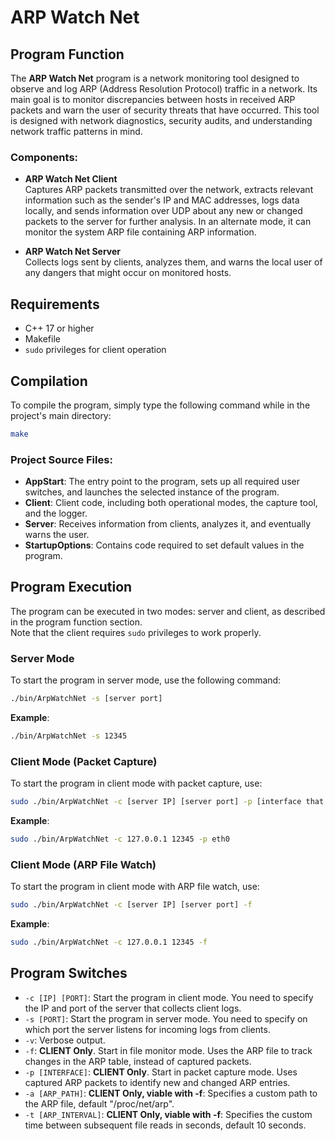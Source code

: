 
# ARP Watch Net

## Program Function
The **ARP Watch Net** program is a network monitoring tool designed to observe and log ARP (Address Resolution Protocol) traffic in a network. Its main goal is to monitor discrepancies between hosts in received ARP packets and warn the user of security threats that have occurred. This tool is designed with network diagnostics, security audits, and understanding network traffic patterns in mind.

### Components:
- **ARP Watch Net Client**  
  Captures ARP packets transmitted over the network, extracts relevant information such as the sender's IP and MAC addresses, logs data locally, and sends information over UDP about any new or changed packets to the server for further analysis. In an alternate mode, it can monitor the system ARP file containing ARP information.

- **ARP Watch Net Server**  
  Collects logs sent by clients, analyzes them, and warns the local user of any dangers that might occur on monitored hosts.

## Requirements
- C++ 17 or higher
- Makefile
- `sudo` privileges for client operation

## Compilation
To compile the program, simply type the following command while in the project's main directory:

```bash
make
```

### Project Source Files:
- **AppStart**: The entry point to the program, sets up all required user switches, and launches the selected instance of the program.
- **Client**: Client code, including both operational modes, the capture tool, and the logger.
- **Server**: Receives information from clients, analyzes it, and eventually warns the user.
- **StartupOptions**: Contains code required to set default values in the program.

## Program Execution
The program can be executed in two modes: server and client, as described in the program function section.  
Note that the client requires `sudo` privileges to work properly.

### Server Mode
To start the program in server mode, use the following command:

```bash
./bin/ArpWatchNet -s [server port]
```

**Example**:
```bash
./bin/ArpWatchNet -s 12345
```

### Client Mode (Packet Capture)
To start the program in client mode with packet capture, use:

```bash
sudo ./bin/ArpWatchNet -c [server IP] [server port] -p [interface that requires ARP monitoring]
```

**Example**:
```bash
sudo ./bin/ArpWatchNet -c 127.0.0.1 12345 -p eth0
```

### Client Mode (ARP File Watch)
To start the program in client mode with ARP file watch, use:

```bash
sudo ./bin/ArpWatchNet -c [server IP] [server port] -f
```

**Example**:
```bash
sudo ./bin/ArpWatchNet -c 127.0.0.1 12345 -f
```

## Program Switches

- `-c [IP] [PORT]`: Start the program in client mode. You need to specify the IP and port of the server that collects client logs.
- `-s [PORT]`: Start the program in server mode. You need to specify on which port the server listens for incoming logs from clients.
- `-v`: Verbose output.
- `-f`: **CLIENT Only**. Start in file monitor mode. Uses the ARP file to track changes in the ARP table, instead of captured packets.
- `-p [INTERFACE]`: **CLIENT Only**. Start in packet capture mode. Uses captured ARP packets to identify new and changed ARP entries.
- `-a [ARP_PATH]`: **CLIENT Only, viable with -f**: Specifies a custom path to the ARP file, default "/proc/net/arp".
- `-t [ARP_INTERVAL]`: **CLIENT Only, viable with -f**: Specifies the custom time between subsequent file reads in seconds, default 10 seconds.
